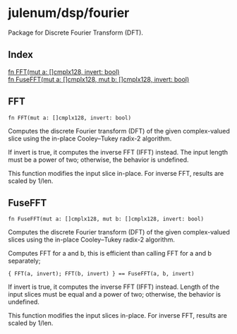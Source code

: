 # julenum/dsp/fourier

Package for Discrete Fourier Transform (DFT).

## Index

[fn FFT\(mut a: \[\]cmplx128, invert: bool\)](#fft)\
[fn FuseFFT\(mut a: \[\]cmplx128, mut b: \[\]cmplx128, invert: bool\)](#fusefft)



## FFT
```jule
fn FFT(mut a: []cmplx128, invert: bool)
```
Computes the discrete Fourier transform \(DFT\) of the given complex\-valued slice using the in\-place Cooley–Tukey radix\-2 algorithm\.

If invert is true, it computes the inverse FFT \(IFFT\) instead\. The input length must be a power of two; otherwise, the behavior is undefined\.

This function modifies the input slice in\-place\. For inverse FFT, results are scaled by 1/len\.

## FuseFFT
```jule
fn FuseFFT(mut a: []cmplx128, mut b: []cmplx128, invert: bool)
```
Computes the discrete Fourier transform \(DFT\) of the given complex\-valued slices using the in\-place Cooley–Tukey radix\-2 algorithm\.

Computes FFT for a and b, this is efficient than calling FFT for a and b separately;<br>
```
{ FFT(a, invert); FFT(b, invert) } == FuseFFT(a, b, invert)
```
If invert is true, it computes the inverse FFT \(IFFT\) instead\. Length of the input slices must be equal and a power of two; otherwise, the behavior is undefined\.

This function modifies the input slices in\-place\. For inverse FFT, results are scaled by 1/len\.